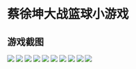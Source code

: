 蔡徐坤大战篮球小游戏
====================
游戏截图
--------
![](http://tiebapic.baidu.com/forum/w%3D580/sign=8823b1456cf40ad115e4c7eb672d1151/e6fb825c1038534379aa015c8413b07ecb8088bc.jpg)
![](http://tiebapic.baidu.com/forum/w%3D580/sign=ee5eaed81d7b02080cc93fe952d8f25f/e956ad50352ac65c9060e00eecf2b21192138abc.jpg) 
![](http://tiebapic.baidu.com/forum/w%3D580/sign=23b4395e742762d0803ea4b790ed0849/195121380cd791231d851209ba345982b3b780bc.jpg)
![](http://tiebapic.baidu.com/forum/w%3D580/sign=6772d314322dd42a5f0901a3333a5b2f/1dcad916fdfaaf51438607c29b5494eef11f7abc.jpg)
![](http://tiebapic.baidu.com/forum/w%3D580/sign=56088667d15c1038247ececa8210931c/e7791adf8db1cb13f60cba6eca54564e93584bbc.jpg)
![](http://tiebapic.baidu.com/forum/w%3D580/sign=f5727511073853438ccf8729a312b01f/8d0ec9b1cb134954c97b6e19414e9258d0094abc.jpg)
![](http://tiebapic.baidu.com/forum/w%3D580/sign=7e08fc8fc262853592e0d229a0ee76f2/2b0d9500baa1cd1197d3f45dae12c8fcc2ce2dbc.jpg)
![](http://tiebapic.baidu.com/forum/w%3D580/sign=b563e8f8deea15ce41eee00186013a25/5f85d0eef01f3a299bad53b38e25bc315d607cbc.jpg)
![](http://tiebapic.baidu.com/forum/w%3D580/sign=8150c8b91dd162d985ee621421dea950/158d54385343fbf23149205ea77eca8064388fbc.jpg)
![](http://tiebapic.baidu.com/forum/w%3D580/sign=d759ff4579061d957d4637304bf50a5d/65d17ef33a87e9504b72751107385343faf2b4bc.jpg)
